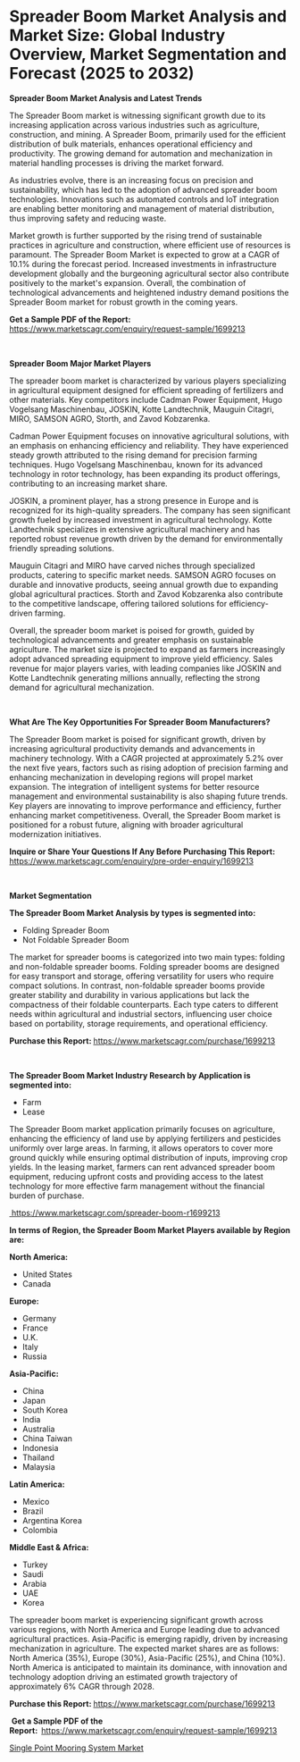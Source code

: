 <p><h1>Spreader Boom Market Analysis and Market Size: Global Industry Overview, Market Segmentation and Forecast (2025 to 2032)</h1></p><p><strong>Spreader Boom Market Analysis and Latest Trends</strong></p>
<p><p>The Spreader Boom market is witnessing significant growth due to its increasing application across various industries such as agriculture, construction, and mining. A Spreader Boom, primarily used for the efficient distribution of bulk materials, enhances operational efficiency and productivity. The growing demand for automation and mechanization in material handling processes is driving the market forward.</p><p>As industries evolve, there is an increasing focus on precision and sustainability, which has led to the adoption of advanced spreader boom technologies. Innovations such as automated controls and IoT integration are enabling better monitoring and management of material distribution, thus improving safety and reducing waste.</p><p>Market growth is further supported by the rising trend of sustainable practices in agriculture and construction, where efficient use of resources is paramount. The Spreader Boom Market is expected to grow at a CAGR of 10.1% during the forecast period. Increased investments in infrastructure development globally and the burgeoning agricultural sector also contribute positively to the market's expansion. Overall, the combination of technological advancements and heightened industry demand positions the Spreader Boom market for robust growth in the coming years.</p></p>
<p><strong>Get a Sample PDF of the Report:&nbsp;</strong> <a href="https://www.marketscagr.com/enquiry/request-sample/1699213?utm_campaign=1868&utm_medium=2&utm_source=Github&utm_content=ia&utm_term=17022025&utm_id=spreader-boom">https://www.marketscagr.com/enquiry/request-sample/1699213</a></p>
<p>&nbsp;</p>
<p><strong>Spreader Boom Major Market Players</strong></p>
<p><p>The spreader boom market is characterized by various players specializing in agricultural equipment designed for efficient spreading of fertilizers and other materials. Key competitors include Cadman Power Equipment, Hugo Vogelsang Maschinenbau, JOSKIN, Kotte Landtechnik, Mauguin Citagri, MIRO, SAMSON AGRO, Storth, and Zavod Kobzarenka.</p><p>Cadman Power Equipment focuses on innovative agricultural solutions, with an emphasis on enhancing efficiency and reliability. They have experienced steady growth attributed to the rising demand for precision farming techniques. Hugo Vogelsang Maschinenbau, known for its advanced technology in rotor technology, has been expanding its product offerings, contributing to an increasing market share.</p><p>JOSKIN, a prominent player, has a strong presence in Europe and is recognized for its high-quality spreaders. The company has seen significant growth fueled by increased investment in agricultural technology. Kotte Landtechnik specializes in extensive agricultural machinery and has reported robust revenue growth driven by the demand for environmentally friendly spreading solutions. </p><p>Mauguin Citagri and MIRO have carved niches through specialized products, catering to specific market needs. SAMSON AGRO focuses on durable and innovative products, seeing annual growth due to expanding global agricultural practices. Storth and Zavod Kobzarenka also contribute to the competitive landscape, offering tailored solutions for efficiency-driven farming.</p><p>Overall, the spreader boom market is poised for growth, guided by technological advancements and greater emphasis on sustainable agriculture. The market size is projected to expand as farmers increasingly adopt advanced spreading equipment to improve yield efficiency. Sales revenue for major players varies, with leading companies like JOSKIN and Kotte Landtechnik generating millions annually, reflecting the strong demand for agricultural mechanization.</p></p>
<p>&nbsp;</p>
<p><strong>What Are The Key Opportunities For Spreader Boom Manufacturers?</strong></p>
<p><p>The Spreader Boom market is poised for significant growth, driven by increasing agricultural productivity demands and advancements in machinery technology. With a CAGR projected at approximately 5.2% over the next five years, factors such as rising adoption of precision farming and enhancing mechanization in developing regions will propel market expansion. The integration of intelligent systems for better resource management and environmental sustainability is also shaping future trends. Key players are innovating to improve performance and efficiency, further enhancing market competitiveness. Overall, the Spreader Boom market is positioned for a robust future, aligning with broader agricultural modernization initiatives.</p></p>
<p><strong>Inquire or Share Your Questions If Any Before Purchasing This Report:</strong> <a href="https://www.marketscagr.com/enquiry/pre-order-enquiry/1699213?utm_campaign=1868&utm_medium=2&utm_source=Github&utm_content=ia&utm_term=17022025&utm_id=spreader-boom">https://www.marketscagr.com/enquiry/pre-order-enquiry/1699213</a></p>
<p>&nbsp;</p>
<p><strong>Market Segmentation</strong></p>
<p><strong>The Spreader Boom Market Analysis by types is segmented into:</strong></p>
<p><ul><li>Folding Spreader Boom</li><li>Not Foldable Spreader Boom</li></ul></p>
<p><p>The market for spreader booms is categorized into two main types: folding and non-foldable spreader booms. Folding spreader booms are designed for easy transport and storage, offering versatility for users who require compact solutions. In contrast, non-foldable spreader booms provide greater stability and durability in various applications but lack the compactness of their foldable counterparts. Each type caters to different needs within agricultural and industrial sectors, influencing user choice based on portability, storage requirements, and operational efficiency.</p></p>
<p><strong>Purchase this Report:&nbsp;</strong><a href="https://www.marketscagr.com/purchase/1699213?utm_campaign=1868&utm_medium=2&utm_source=Github&utm_content=ia&utm_term=17022025&utm_id=spreader-boom">https://www.marketscagr.com/purchase/1699213</a></p>
<p>&nbsp;</p>
<p><strong>The Spreader Boom Market Industry Research by Application is segmented into:</strong></p>
<p><ul><li>Farm</li><li>Lease</li></ul></p>
<p><p>The Spreader Boom market application primarily focuses on agriculture, enhancing the efficiency of land use by applying fertilizers and pesticides uniformly over large areas. In farming, it allows operators to cover more ground quickly while ensuring optimal distribution of inputs, improving crop yields. In the leasing market, farmers can rent advanced spreader boom equipment, reducing upfront costs and providing access to the latest technology for more effective farm management without the financial burden of purchase.</p></p>
<p><a href="https://www.marketscagr.com/spreader-boom-r1699213?utm_campaign=1868&utm_medium=2&utm_source=Github&utm_content=ia&utm_term=17022025&utm_id=spreader-boom">&nbsp;https://www.marketscagr.com/spreader-boom-r1699213</a></p>
<p><strong>In terms of Region, the Spreader Boom Market Players available by Region are:</strong></p>
<p>
    <p> <strong> North America: </strong>
        <ul>
            <li>United States</li>
            <li>Canada</li>
        </ul>
        </p> 
    <p> <strong> Europe: </strong>
        <ul>
            <li>Germany</li>
            <li>France</li>
            <li>U.K.</li>
            <li>Italy</li>
            <li>Russia</li>
        </ul>
        </p> 
    <p> <strong> Asia-Pacific: </strong>
        <ul>
            <li>China</li>
            <li>Japan</li>
            <li>South Korea</li>
            <li>India</li>
            <li>Australia</li>
            <li>China Taiwan</li>
            <li>Indonesia</li>
            <li>Thailand</li>
            <li>Malaysia</li>
        </ul>
        </p> 
    <p> <strong> Latin America: </strong>
        <ul>
            <li>Mexico</li>
            <li>Brazil</li>
            <li>Argentina Korea</li>
            <li>Colombia</li>
        </ul>
        </p> 
    <p> <strong> Middle East & Africa: </strong>
        <ul>
            <li>Turkey</li>
            <li>Saudi</li>
            <li>Arabia</li>
            <li>UAE</li>
            <li>Korea</li>
        </ul>
    </p>
    </p>
<p><p>The spreader boom market is experiencing significant growth across various regions, with North America and Europe leading due to advanced agricultural practices. Asia-Pacific is emerging rapidly, driven by increasing mechanization in agriculture. The expected market shares are as follows: North America (35%), Europe (30%), Asia-Pacific (25%), and China (10%). North America is anticipated to maintain its dominance, with innovation and technology adoption driving an estimated growth trajectory of approximately 6% CAGR through 2028.</p></p>
<p><strong>Purchase this Report: </strong><a href="https://www.marketscagr.com/purchase/1699213?utm_campaign=1868&utm_medium=2&utm_source=Github&utm_content=ia&utm_term=17022025&utm_id=spreader-boom">https://www.marketscagr.com/purchase/1699213</a></p>
<p>&nbsp;<strong>Get a Sample PDF of the Report:&nbsp;&nbsp;</strong><a href="https://www.marketscagr.com/enquiry/request-sample/1699213?utm_campaign=1868&utm_medium=2&utm_source=Github&utm_content=ia&utm_term=17022025&utm_id=spreader-boom">https://www.marketscagr.com/enquiry/request-sample/1699213</a></p>
<p><strong></strong></p>
<p><p><a href="https://github.com/Krish2023na/Market-Research-Report-List-7/blob/main/single-point-mooring-system-market.md?utm_campaign=1868&utm_medium=2&utm_source=Github&utm_content=ia&utm_term=17022025&utm_id=spreader-boom">Single Point Mooring System Market</a></p></p>